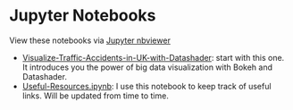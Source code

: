 # Jupyter Notebooks

View these notebooks via [Jupyter nbviewer](https://nbviewer.jupyter.org/)

- [Visualize-Traffic-Accidents-in-UK-with-Datashader](https://nbviewer.jupyter.org/github/Atlas7/visualize-traffic-accidents-in-uk/blob/master/notebooks/Visualize-Traffic-Accidents-in-UK-with-Datashader.ipynb#): start with this one. It introduces you the power of big data visualization with Bokeh and Datashader.
- [Useful-Resources.ipynb](https://nbviewer.jupyter.org/github/Atlas7/visualize-traffic-accidents-in-uk/blob/master/notebooks/Useful-Resources.ipynb#): I use this notebook to keep track of useful links. Will be updated from time to time.
